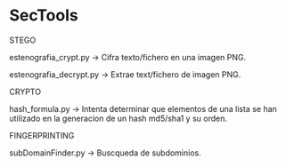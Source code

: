 # SecTools

STEGO

estenografia_crypt.py -> Cifra texto/fichero en una imagen PNG.

estenografia_decrypt.py -> Extrae text/fichero de imagen PNG.

CRYPTO

hash_formula.py -> Intenta determinar que elementos de una lista se han utilizado en la generacion de un hash md5/sha1 y su orden.

FINGERPRINTING

subDomainFinder.py -> Buscqueda de subdominios.
